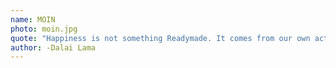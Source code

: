 ```yaml
---
name: MOIN
photo: moin.jpg
quote: "Happiness is not something Readymade. It comes from our own actions"
author: -Dalai Lama
---
```

